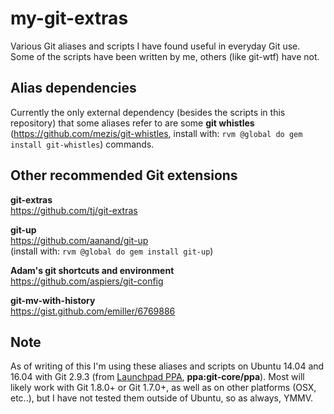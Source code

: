 
my-git-extras
=============

Various Git aliases and scripts I have found useful in everyday Git use. Some of the scripts have been written by me, others (like git-wtf) have not.


Alias dependencies
------------------

Currently the only external dependency (besides the scripts in this repository) that some aliases refer to are some **git whistles** (https://github.com/mezis/git-whistles, install with: `rvm @global do gem install git-whistles`) commands.


Other recommended Git extensions
--------------------------------

**git-extras**  
https://github.com/tj/git-extras

**git-up**  
https://github.com/aanand/git-up<br />
(install with: `rvm @global do gem install git-up`)


**Adam's git shortcuts and environment**  
https://github.com/aspiers/git-config

**git-mv-with-history**  
https://gist.github.com/emiller/6769886


Note
----

As of writing of this I'm using these aliases and scripts on Ubuntu 14.04 and 16.04 with Git 2.9.3 (from [Launchpad PPA](https://launchpad.net/~git-core/+archive/ubuntu/ppa), **ppa:git-core/ppa**). Most will likely work with Git 1.8.0+ or Git 1.7.0+, as well as on other platforms (OSX, etc..), but I have not tested them outside of Ubuntu, so as always, YMMV.

